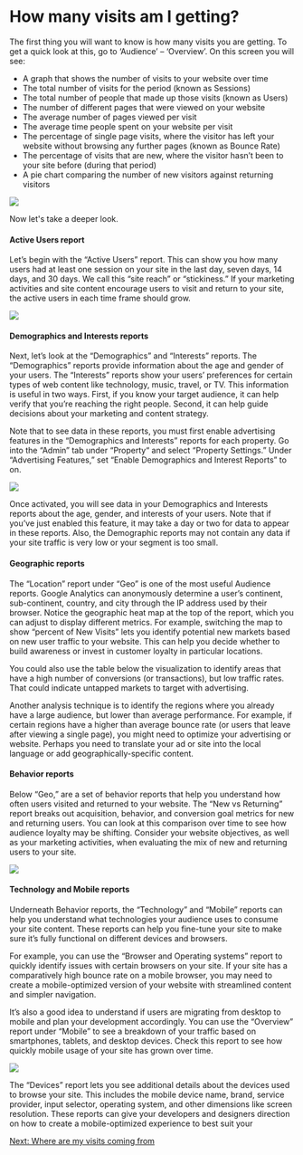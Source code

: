 How many visits am I getting?
=============================

The first thing you will want to know is how many visits you are getting. To get a quick look at this, go to ‘Audience’ – ‘Overview’. On this screen you will see:

*   A graph that shows the number of visits to your website over time
*   The total number of visits for the period (known as Sessions)
*   The total number of people that made up those visits (known as Users)
*   The number of different pages that were viewed on your website
*   The average number of pages viewed per visit
*   The average time people spent on your website per visit
*   The percentage of single page visits, where the visitor has left your website without browsing any further pages (known as Bounce Rate)
*   The percentage of visits that are new, where the visitor hasn’t been to your site before (during that period)
*   A pie chart comparing the number of new visitors against returning visitors

![](/public/images/how-many-visits-am-i-getting.jpg?width=500&height=375)

Now let's take a deeper look.

#### Active Users report

Let’s begin with the “Active Users” report. This can show you how many users had at least one session on your site in the last day, seven days, 14 days, and 30 days. We call this “site reach” or “stickiness.” If your marketing activities and site content encourage users to visit and return to your site, the active users in each time frame should grow.

![](/public/images/audience-users-report.jpg?width=500&height=212.5)

#### Demographics and Interests reports

Next, let’s look at the “Demographics” and “Interests” reports. The “Demographics” reports provide information about the age and gender of your users. The “Interests” reports show your users’ preferences for certain types of web content like technology, music, travel, or TV. This information is useful in two ways. First, if you know your target audience, it can help verify that you’re reaching the right people. Second, it can help guide decisions about your marketing and content strategy.

Note that to see data in these reports, you must first enable advertising features in the “Demographics and Interests” reports for each property. Go into the “Admin” tab under “Property“ and select “Property Settings.” Under “Advertising Features,” set “Enable Demographics and Interest Reports” to on.

![](/public/images/demo-interests-reports.jpg?width=475.34668721109404&height=500)

Once activated, you will see data in your Demographics and Interests reports about the age, gender, and interests of your users. Note that if you’ve just enabled this feature, it may take a day or two for data to appear in these reports. Also, the Demographic reports may not contain any data if your site traffic is very low or your segment is too small.

#### Geographic reports

The “Location” report under “Geo” is one of the most useful Audience reports. Google Analytics can anonymously determine a user’s continent, sub-continent, country, and city through the IP address used by their browser. Notice the geographic heat map at the top of the report, which you can adjust to display different metrics. For example, switching the map to show “percent of New Visits” lets you identify potential new markets based on new user traffic to your website. This can help you decide whether to build awareness or invest in customer loyalty in particular locations.

You could also use the table below the visualization to identify areas that have a high number of conversions (or transactions), but low traffic rates. That could indicate untapped markets to target with advertising.

Another analysis technique is to identify the regions where you already have a large audience, but lower than average performance. For example, if certain regions have a higher than average bounce rate (or users that leave after viewing a single page), you might need to optimize your advertising or website. Perhaps you need to translate your ad or site into the local language or add geographically-specific content.

#### Behavior reports

Below “Geo,” are a set of behavior reports that help you understand how often users visited and returned to your website. The “New vs Returning” report breaks out acquisition, behavior, and conversion goal metrics for new and returning users. You can look at this comparison over time to see how audience loyalty may be shifting. Consider your website objectives, as well as your marketing activities, when evaluating the mix of new and returning users to your site.

![](/public/images/behaviour-reports.jpg?width=500&height=212.5)

#### Technology and Mobile reports

Underneath Behavior reports, the “Technology” and “Mobile” reports can help you understand what technologies your audience uses to consume your site content. These reports can help you fine-tune your site to make sure it’s fully functional on different devices and browsers.

For example, you can use the “Browser and Operating systems” report to quickly identify issues with certain browsers on your site. If your site has a comparatively high bounce rate on a mobile browser, you may need to create a mobile-optimized version of your website with streamlined content and simpler navigation.

It’s also a good idea to understand if users are migrating from desktop to mobile and plan your development accordingly. You can use the “Overview” report under “Mobile” to see a breakdown of your traffic based on smartphones, tablets, and desktop devices. Check this report to see how quickly mobile usage of your site has grown over time.

![](/public/images/tech-mobile-reports.jpg?width=500&height=212.5)

The “Devices” report lets you see additional details about the devices used to browse your site. This includes the mobile device name, brand, service provider, input selector, operating system, and other dimensions like screen resolution. These reports can give your developers and designers direction on how to create a mobile-optimized experience to best suit your

[Next: Where are my visits coming from](/google-analytics-guide/where-are-my-visits-coming-from/)